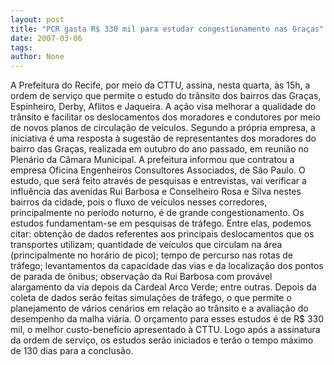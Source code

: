 ```yaml
---
layout: post
title: "PCR gasta R$ 330 mil para estudar congestionamento nas Graças"
date: 2007-03-06
tags: 
author: None
---
```

A Prefeitura do Recife, por meio da CTTU, assina, nesta quarta, às 15h, a ordem de serviço que permite o estudo do trânsito dos bairros das Graças, Espinheiro, Derby, Aflitos e Jaqueira. 
A ação visa melhorar a qualidade do trânsito e facilitar os deslocamentos dos moradores e condutores por meio de novos planos de circulação de veículos. 
Segundo a própria empresa, a iniciativa é uma resposta à sugestão de representantes dos moradores do bairro das Graças, realizada em outubro do ano passado, em reunião no Plenário da Câmara Municipal.
A prefeitura informou que contratou a empresa Oficina Engenheiros Consultores Associados, de São Paulo. 
O estudo, que será feito através de pesquisas e entrevistas, vai verificar a influência das avenidas Rui Barbosa e Conselheiro Rosa e Silva nestes bairros da cidade, pois o fluxo de veículos nesses corredores, principalmente no período noturno, é de grande congestionamento. 
Os estudos fundamentam-se em pesquisas de tráfego. 
Entre elas, podemos citar: obtenção de dados referentes aos principais deslocamentos que os transportes utilizam; quantidade de veículos que circulam na área (principalmente no horário de pico); tempo de percurso nas rotas de tráfego; levantamentos da capacidade das vias e da localização dos pontos de parada de ônibus; observação da Rui Barbosa com provável alargamento da via depois da Cardeal Arco Verde; entre outras. 
Depois da coleta de dados serão feitas simulações de tráfego, o que permite o planejamento de vários cenários em relação ao trânsito e a avaliação do desempenho da malha viária. 
O orçamento para esses estudos é de R$ 330 mil, o melhor custo-benefício apresentado à CTTU. 
Logo após a assinatura da ordem de serviço, os estudos serão iniciados e terão o tempo máximo de 130 dias para a conclusão. 